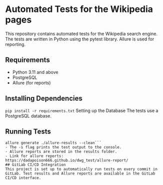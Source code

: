 # Automated Tests for the Wikipedia pages

This repository contains automated tests for the Wikipedia search engine. The tests are written in Python using the pytest library. Allure is used for reporting.

## Requirements

- Python 3.11 and above
- PostgreSQL
- Allure (for reports)

## Installing Dependencies

```pip install -r requirements.txt```
Setting up the Database
The tests use a PostgreSQL database.

## Running Tests

```pytest -s --alluredir results
allure generate ./allure-results --clean```
- The -s flag prints the test output to the console.
- Allure reports are stored in the results folder.
- Link for allure reports: https://dadapoison666.github.io/dwg_test/allure-report/
## GitLab CI/CD Integration
This project is set up to automatically run tests on every commit in GitLab. Test results and Allure reports are available in the GitLab CI/CD interface.

